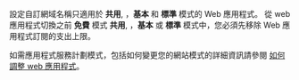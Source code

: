 設定自訂網域名稱只適用於 **共用**, ，**基本** 和 **標準** 模式的 Web 應用程式。 從 web 應用程式切換之前 **免費** 模式 **共用**, ，**基本** 或 **標準** 模式中，您必須先移除 Web 應用程式訂閱的支出上限。 

如需應用程式服務計劃模式，包括如何變更您的網站模式的詳細資訊請參閱 [如何調整 web 應用程式](../article/app-service-web/web-sites-scale.md)。
